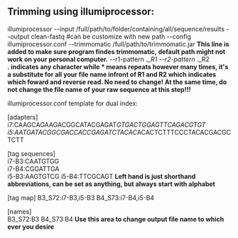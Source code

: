 ## Trimming using illumiprocessor:

illumiprocessor --input /full/path/to/folder/containing/all/sequence/results
--output clean-fastq #can be customize with new path
--config illumiprocessor.conf 
--trimmomatic /full/path/to/trimmomatic.jar 
**This line is added to make sure program findes trimmomatic, default path might not work on your personal computer.** 
--r1-pattern .*_R1 --r2-pattern .*_R2  
**. indicates any character while * means repeats however many times, it's a substitute for all your file name infront of R1 and R2 which indicates which foward and reverse read. No need to change! At the same time, do not change the file name of your raw sequence at this step!!!**


illumiprocessor.conf template for dual index:

[adapters]
i7:CAAGCAGAAGACGGCATACGAGAT*GTGACTGGAGTTCAGACGTGT
i5:AATGATACGGCGACCACCGAGATCTACAC*ACACTCTTTCCCTACACGACGCTCTT

[tag sequences]  
i7-B3:CAATGTGG    
i7-B4:CGGATTGA   
i5-B3:AAGTGTCG
i5-B4:TTCGCAGT
**Left hand is just shorthand abbreviations, can be set as anything, but always start with alphabet**

[tag map]
B3_S72:i7-B3,i5-B3
B4_S73:i7-B4,i5-B4

[names]   
B3_S72:B3
B4_S73:B4
**Use this area to change output file name to which ever you desire**

